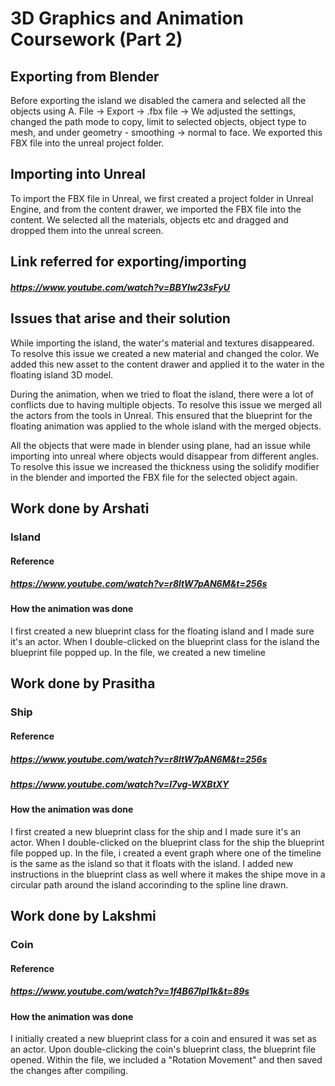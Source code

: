 # 3D Graphics and Animation Coursework (Part 2)

## Exporting from Blender

Before exporting the island we disabled the camera and selected all the objects using A. File -> Export -> .fbx file ->
We adjusted the settings, changed the path mode to copy, limit to selected objects, object type to mesh, and under geometry - smoothing -> normal to face. We exported this FBX file into the unreal project folder. 

## Importing into Unreal

To import the FBX file in Unreal, we first created a project folder in Unreal Engine, and from the content drawer, we imported the FBX file into the content. We selected all the materials, objects etc and dragged and dropped them into the unreal screen. 

## Link referred for exporting/importing

##### https://www.youtube.com/watch?v=BBYIw23sFyU

## Issues that arise and their solution

While importing the island, the water's material and textures disappeared. To resolve this issue we created a new material and changed the color. We added this new asset to the content drawer and applied it to the water in the floating island 3D model. 

During the animation, when we tried to float the island, there were a lot of conflicts due to having multiple objects. To resolve this issue we merged all the actors from the tools in Unreal. This ensured that the blueprint for the floating animation was applied to the whole island with the merged objects.

All the objects that were made in blender using plane, had an issue while importing into unreal where objects would disappear from different angles. To resolve this issue we increased the thickness using the solidify modifier in the blender and imported the FBX file for the selected object again. 

## Work done by Arshati
### Island
#### Reference
##### https://www.youtube.com/watch?v=r8ltW7pAN6M&t=256s
#### How the animation was done

I first created a new blueprint class for the floating island and I made sure it's an actor. When I double-clicked on the blueprint class for the island the blueprint file popped up. In the file, we created a new timeline

## Work done by Prasitha
### Ship
#### Reference
##### https://www.youtube.com/watch?v=r8ltW7pAN6M&t=256s
##### https://www.youtube.com/watch?v=I7vg-WXBtXY
#### How the animation was done

I first created a new blueprint class for the ship and I made sure it's an actor. When I double-clicked on the blueprint class for the ship the blueprint file popped up. In the file, i created a event graph where one of the timeline is the same as the island so that it floats with the island. I added new instructions in the blueprint class as well where it makes the shipe move in a circular path around the island accorinding to the spline line drawn.

## Work done by Lakshmi 
### Coin
#### Reference
##### https://www.youtube.com/watch?v=1f4B67lpI1k&t=89s
#### How the animation was done

I initially created a new blueprint class for a coin and ensured it was set as an actor. Upon double-clicking the coin's blueprint class, the blueprint file opened. Within the file, we included a "Rotation Movement" and then saved the changes after compiling.

